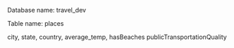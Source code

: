 Database name: travel_dev

Table name: places 

city,
state,
country,
average_temp,
hasBeaches
publicTransportationQuality
